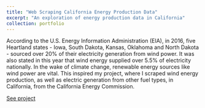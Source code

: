 ```yaml
---
title: "Web Scraping California Energy Production Data"
excerpt: "An exploration of energy production data in California"
collection: portfolio
---
```

According to the U.S. Energy Information Administration (EIA), in 2016, five Heartland states - Iowa, South Dakota, Kansas, Oklahoma and North Dakota - sourced over 20% of their electricity generation from wind power. It was also stated in this year that wind energy supplied over 5.5% of electricity nationally. In the wake of climate change, renewable energy sources like wind power are vital. This inspired my project, where I scraped wind energy production, as well as electric generation from other fuel types, in California, from the California Energy Commission.

[See project](https://github.com/datasci-harris/spring-2019-final-project-rei-bertoldi)

